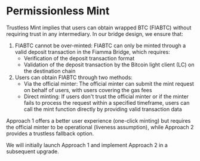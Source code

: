 # Permissionless Mint

Trustless Mint implies that users can obtain wrapped BTC (FIABTC) without requiring trust in any intermediary. In our bridge design, we ensure that:

1. FIABTC cannot be over-minted: FIABTC can only be minted through a valid deposit transaction in the Fiamma Bridge, which requires:
   * Verification of the deposit transaction format
   * Validation of the deposit transaction by the Bitcoin light client (LC) on the destination chain
2. Users can obtain FIABTC through two methods:
   * Via the official minter: The official minter can submit the mint request on behalf of users, with users covering the gas fees
   * Direct minting: If users don't trust the official minter or if the minter fails to process the request within a specified timeframe, users can call the mint function directly by providing valid transaction data

Approach 1 offers a better user experience (one-click minting) but requires the official minter to be operational (liveness assumption), while Approach 2 provides a trustless fallback option.

We will initially launch Approach 1 and implement Approach 2 in a subsequent upgrade.

